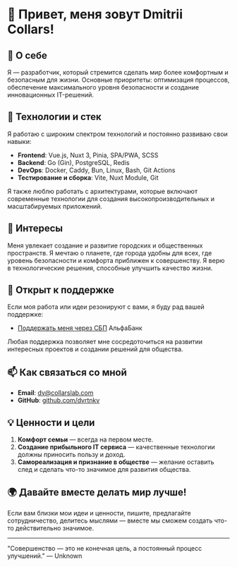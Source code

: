 # 👋 Привет, меня зовут Dmitrii Collars!

## 🚀 О себе
Я — разработчик, который стремится сделать мир более комфортным и безопасным для жизни. Основные приоритеты: оптимизация процессов, обеспечение максимального уровня безопасности и создание инновационных IT-решений.

## 🔧 Технологии и стек
Я работаю с широким спектром технологий и постоянно развиваю свои навыки:

- **Frontend**: Vue.js, Nuxt 3, Pinia, SPA/PWA, SCSS
- **Backend**: Go (Gin), PostgreSQL, Redis
- **DevOps**: Docker, Caddy, Bun, Linux, Bash, Git Actions
- **Тестирование и сборка**: Vite, Nuxt Module, Git

Я также люблю работать с архитектурами, которые включают современные технологии для создания высокопроизводительных и масштабируемых приложений.

## 🌱 Интересы
Меня увлекает создание и развитие городских и общественных пространств. Я мечтаю о планете, где города удобны для всех, где уровень безопасности и комфорта приближен к совершенству. Я верю в технологические решения, способные улучшить качество жизни.

## 📢 Открыт к поддержке
Если моя работа или идеи резонируют с вами, я буду рад вашей поддержке:
- [Поддержать меня через СБП](tel:+79935090492) АльфаБанк 

Любая поддержка позволяет мне сосредоточиться на развитии интересных проектов и создании решений для общества.

## 📫 Как связаться со мной
- **Email**: [dv@collarslab.com](mailto:dv@collarslab.com)
- **GitHub**: [github.com/dvrtnkv](https://github.com/dvrtnkv)

## 💡 Ценности и цели
1. **Комфорт семьи** — всегда на первом месте.
2. **Создание прибыльного IT сервиса** — качественные технологии должны приносить пользу и доход.
3. **Самореализация и признание в обществе** — желание оставить след и сделать что-то значимое для развития общества.

## 🌍 Давайте вместе делать мир лучше!
Если вам близки мои идеи и ценности, пишите, предлагайте сотрудничество, делитесь мыслями — вместе мы сможем создать что-то действительно значимое.

---

"Совершенство — это не конечная цель, а постоянный процесс улучшений." — Unknown

